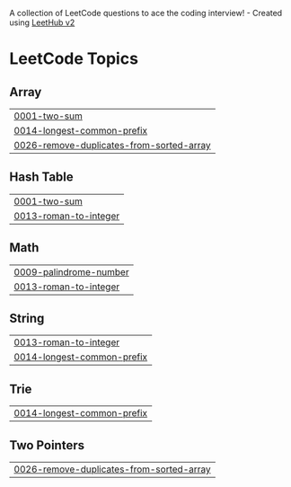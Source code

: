 A collection of LeetCode questions to ace the coding interview! - Created using [LeetHub v2](https://github.com/arunbhardwaj/LeetHub-2.0)
<!---LeetCode Topics Start-->
# LeetCode Topics
## Array
|  |
| ------- |
| [0001-two-sum](https://github.com/MayurThorat0318/Leetcode_solved/tree/master/0001-two-sum) |
| [0014-longest-common-prefix](https://github.com/MayurThorat0318/Leetcode_solved/tree/master/0014-longest-common-prefix) |
| [0026-remove-duplicates-from-sorted-array](https://github.com/MayurThorat0318/Leetcode_solved/tree/master/0026-remove-duplicates-from-sorted-array) |
## Hash Table
|  |
| ------- |
| [0001-two-sum](https://github.com/MayurThorat0318/Leetcode_solved/tree/master/0001-two-sum) |
| [0013-roman-to-integer](https://github.com/MayurThorat0318/Leetcode_solved/tree/master/0013-roman-to-integer) |
## Math
|  |
| ------- |
| [0009-palindrome-number](https://github.com/MayurThorat0318/Leetcode_solved/tree/master/0009-palindrome-number) |
| [0013-roman-to-integer](https://github.com/MayurThorat0318/Leetcode_solved/tree/master/0013-roman-to-integer) |
## String
|  |
| ------- |
| [0013-roman-to-integer](https://github.com/MayurThorat0318/Leetcode_solved/tree/master/0013-roman-to-integer) |
| [0014-longest-common-prefix](https://github.com/MayurThorat0318/Leetcode_solved/tree/master/0014-longest-common-prefix) |
## Trie
|  |
| ------- |
| [0014-longest-common-prefix](https://github.com/MayurThorat0318/Leetcode_solved/tree/master/0014-longest-common-prefix) |
## Two Pointers
|  |
| ------- |
| [0026-remove-duplicates-from-sorted-array](https://github.com/MayurThorat0318/Leetcode_solved/tree/master/0026-remove-duplicates-from-sorted-array) |
<!---LeetCode Topics End-->